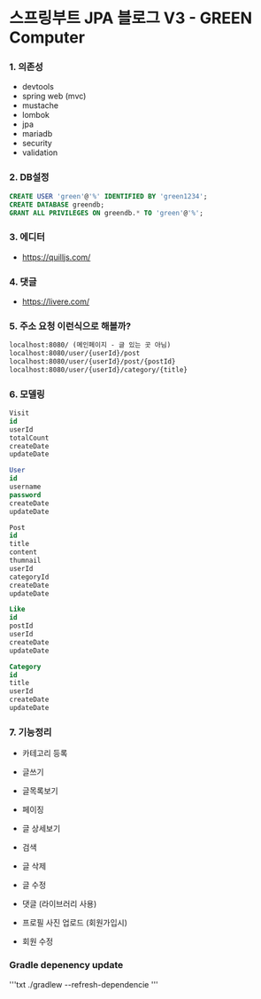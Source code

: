 # 스프링부트 JPA 블로그 V3 - GREEN Computer

### 1. 의존성
- devtools
- spring web (mvc)
- mustache
- lombok
- jpa
- mariadb
- security
- validation

### 2. DB설정
```sql
CREATE USER 'green'@'%' IDENTIFIED BY 'green1234';
CREATE DATABASE greendb;
GRANT ALL PRIVILEGES ON greendb.* TO 'green'@'%';
```

### 3. 에디터
- https://quilljs.com/

### 4. 댓글
- https://livere.com/

### 5. 주소 요청 이런식으로 해볼까?
```txt
localhost:8080/ (메인페이지 - 글 있는 곳 아님)
localhost:8080/user/{userId}/post
localhost:8080/user/{userId}/post/{postId}
localhost:8080/user/{userId}/category/{title}
```

### 6. 모델링
```sql
Visit
id
userId
totalCount
createDate
updateDate

User
id
username
password
createDate
updateDate

Post
id
title
content
thumnail
userId
categoryId
createDate
updateDate

Like
id
postId
userId
createDate
updateDate

Category
id
title
userId
createDate
updateDate
```

### 7. 기능정리
- 카테고리 등록
- 글쓰기
- 글목록보기
- 페이징
- 글 상세보기
- 검색
- 글 삭제
- 글 수정
- 댓글 (라이브러리 사용)

- 프로필 사진 업로드 (회원가입시)
- 회원 수정



### Gradle depenency update
'''txt
./gradlew --refresh-dependencie
'''